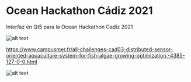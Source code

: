 # Ocean Hackathon Cádiz 2021  

Interfaz en Qt5 para la Ocean Hackathon Cadiz 2021  
  
![alt text](https://github.com/MikeMakes/OceanHackaton2021_GUI/blob/stable_gui/gui/resources/gui.gif "Interface")   

https://www.campusmer.fr/all-challenges-cad03-distributed-sensor-oriented-aquaculture-system-for-fish-algae-growing-optimization.-4385-127-0-0.html    

![alt text](https://www.campusmer.fr/preview/4390/w1280m/Distributed_sensor_oriented_aqauculture_system_c_Juan_Sandubete.JPG "Sonda multiparamétrica")
